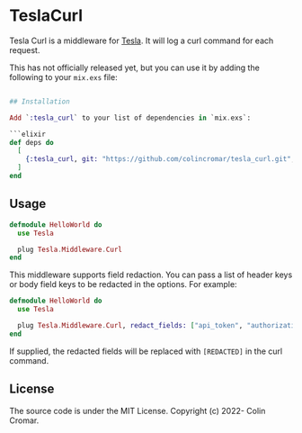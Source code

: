 # TeslaCurl

Tesla Curl is a middleware for [Tesla](https://hex.pm/packages/tesla). It will log a curl command for each request.

This has not officially released yet, but you can use it by adding the following to your `mix.exs` file:

```elixir

## Installation

Add `:tesla_curl` to your list of dependencies in `mix.exs`:

```elixir
def deps do
  [
    {:tesla_curl, git: "https://github.com/colincromar/tesla_curl.git", branch: "main"}
  ]
end
```

## Usage

```elixir
defmodule HelloWorld do
  use Tesla

  plug Tesla.Middleware.Curl
end
```

This middleware supports field redaction. You can pass a list of header keys or body field keys to be redacted in the options. 
For example:

```elixir
defmodule HelloWorld do
  use Tesla

  plug Tesla.Middleware.Curl, redact_fields: ["api_token", "authorization", "password"]
end
```

If supplied, the redacted fields will be replaced with `[REDACTED]` in the curl command.

## License

The source code is under the MIT License. Copyright (c) 2022- Colin Cromar.